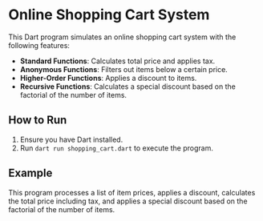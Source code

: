 # Online Shopping Cart System

This Dart program simulates an online shopping cart system with the following features:

- **Standard Functions**: Calculates total price and applies tax.
- **Anonymous Functions**: Filters out items below a certain price.
- **Higher-Order Functions**: Applies a discount to items.
- **Recursive Functions**: Calculates a special discount based on the factorial of the number of items.

## How to Run

1. Ensure you have Dart installed.
2. Run `dart run shopping_cart.dart` to execute the program.

## Example

This program processes a list of item prices, applies a discount, calculates the total price including tax, and applies a special discount based on the factorial of the number of items.
